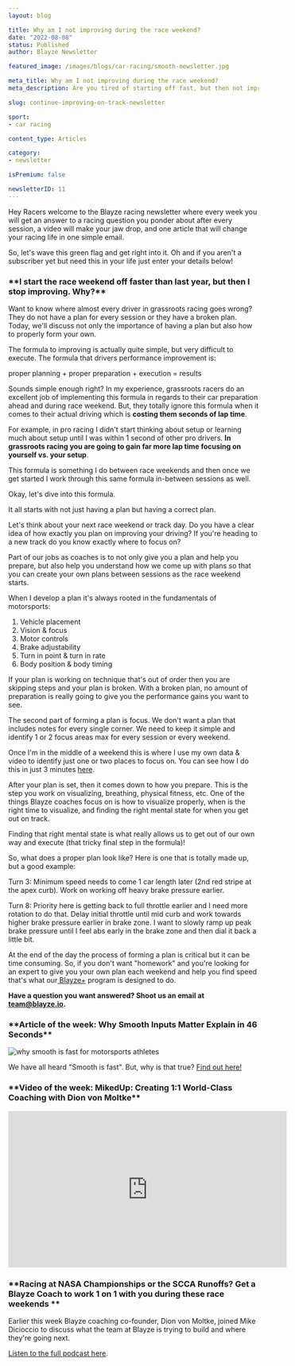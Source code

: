 ```yaml
---
layout: blog

title: Why am I not improving during the race weekend?
date: "2022-08-08"
status: Published
author: Blayze Newsletter

featured_image: /images/blogs/car-racing/smooth-newsletter.jpg

meta_title: Why am I not improving during the race weekend?
meta_description: Are you tired of starting off fast, but then not improving throughout the race weekend?  Find out how to fix that here.

slug: continue-improving-on-track-newsletter

sport:
- car racing

content_type: Articles

category:
- newsletter

isPremium: false

newsletterID: 11
---
```


Hey Racers welcome to the Blayze racing newsletter where every week you will get an answer to a racing question you ponder about after every session, a video will make your jaw drop, and one article that will change your racing life in one simple email. 

So, let's wave this green flag and get right into it.  Oh and if you aren't a subscriber yet but need this in your life just enter your details below!

<div class="_form_11"></div>

<h3>**I start the race weekend off faster than last year, but then I stop improving.  Why?**</h3>

Want to know where almost every driver in grassroots racing goes wrong?  They do not have a plan for every session or they have a broken plan.  Today, we'll discuss not only the importance of having a plan but also how to properly form your own.

The formula to improving is actually quite simple, but very difficult to execute.  The formula that drivers performance improvement is:

proper planning + proper preparation + execution = results

Sounds simple enough right?  In my experience, grassroots racers do an excellent job of implementing this formula in regards to their car preparation ahead and during race weekend.  But, they totally ignore this formula when it comes to their actual driving which is **costing them seconds of lap time**.

For example, in pro racing I didn't start thinking about setup or learning much about setup until I was within 1 second of other pro drivers.  **In grassroots racing you are going to gain far more lap time focusing on yourself vs. your setup**.

This formula is something I do between race weekends and then once we get started I work through this same formula in-between sessions as well.

Okay, let's dive into this formula.  

It all starts with not just having a plan but having a correct plan.  

Let's think about your next race weekend or track day.  Do you have a clear idea of how exactly you plan on improving your driving?  If you're heading to a new track do you know exactly where to focus on?

Part of our jobs as coaches is to not only give you a plan and help you prepare, but also help you understand how we come up with plans so that you can create your own plans between sessions as the race weekend starts.

When I develop a plan it's always rooted in the fundamentals of motorsports:



1. Vehicle placement
2. Vision & focus
3. Motor controls
4. Brake adjustability
5. Turn in point & turn in rate
6. Body position & body timing


If your plan is working on technique that's out of order then you are skipping steps and your plan is broken.  With a broken plan, no amount of preparation is really going to give you the performance gains you want to see.

The second part of forming a plan is focus.  We don't want a plan that includes notes for every single corner.  We need to keep it simple and identify 1 or 2 focus areas max for every session or every weekend.

Once I'm in the middle of a weekend this is where I use my own data & video to identify just one or two places to focus on.  You can see how I do this in just 3 minutes [here](https://www.blayze.io/blog/car-racing/how-to-read-racecar-data).

After your plan is set, then it comes down to how you prepare.  This is the step you work on visualizing, breathing, physical fitness, etc.  One of the things Blayze coaches focus on is how to visualize properly, when is the right time to visualize, and finding the right mental state for when you get out on track.

Finding that right mental state is what really allows us to get out of our own way and execute (that tricky final step in the formula)!

So, what does a proper plan look like?  Here is one that is totally made up, but a good example:

Turn 3:  Minimum speed needs to come 1 car length later (2nd red stripe at the apex curb).  Work on working off heavy brake pressure earlier.

Turn 8:  Priority here is getting back to full throttle earlier and I need more rotation to do that.  Delay initial throttle until mid curb and work towards higher brake pressure earlier in brake zone.  I want to slowly ramp up peak brake pressure until I feel abs early in the brake zone and then dial it back a little bit.

At the end of the day the process of forming a plan is critical but it can be time consuming.  So, if you don't want "homework" and you're looking for an expert to give you your own plan each weekend and help you find speed that's what our[ Blayze+](https://www.blayze.io/blayze-plus) program is designed to do.

**Have a question you want answered?  Shoot us an email at [team@blayze.io](mailto:team@blayze.io).**



<h3>**Article of the week: Why Smooth Inputs Matter Explain in 46 Seconds**</h3>

![why smooth is fast for motorsports athletes](https://blayze.io/assets/images/blogs/car-racing/smooth-inputs_n.jpg)

We have all heard "Smooth is fast".  But, why is that true?  [Find out here!](https://www.blayze.io/blog/car-racing/smooth-inputs)



<h3>**Video of the week: MikedUp: Creating 1:1 World-Class Coaching with Dion von Moltke**</h3>

<iframe width="560" height="315" src="https://www.youtube.com/embed/vU4Dn78XWBk" title="YouTube video player" frameborder="0" allow="accelerometer; autoplay; clipboard-write; encrypted-media; gyroscope; picture-in-picture" allowfullscreen></iframe>






<h3>**Racing at NASA Championships or the SCCA Runoffs?  Get a Blayze Coach to work 1 on 1 with you during these race weekends **</h3>

Earlier this week Blayze coaching co-founder, Dion von Moltke, joined Mike Dicioccio to discuss what the team at Blayze is trying to build and where they're going next.  

[Listen to the full podcast here](https://www.youtube.com/watch?v=vU4Dn78XWBk&t=2531s).